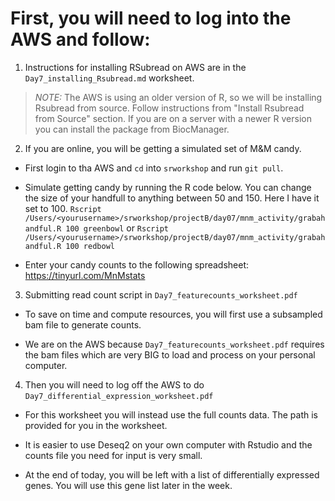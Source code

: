 # First, you will need to log into the AWS and follow:


1. Instructions for installing RSubread on AWS are in the `Day7_installing_Rsubread.md` worksheet.

> *NOTE:* The AWS is using an older version of R, so we will be installing Rsubread from source. 
> Follow instructions from "Install Rsubread from Source" section.
> If you are on a server with a newer R version you can install the package from BiocManager.

2. If you are online, you will be getting a simulated set of M&M candy. 

- First login to tha AWS and `cd` into `srworkshop` and run `git pull`. 
- Simulate getting candy by running the R code below. You can change the size of your handfull to anything between 50 and 150. Here I have it set to 100.
   `Rscript /Users/<yourusername>/srworkshop/projectB/day07/mnm_activity/grabahandful.R 100 greenbowl`
or
`Rscript /Users/<yourusername>/srworkshop/projectB/day07/mnm_activity/grabahandful.R 100 redbowl`

- Enter your candy counts to the following spreadsheet: https://tinyurl.com/MnMstats

3. Submitting read count script in `Day7_featurecounts_worksheet.pdf`

- To save on time and compute resources, you will first use a subsampled bam file to generate counts. 
 
- We are on the AWS because `Day7_featurecounts_worksheet.pdf` requires the bam files which are very BIG to load and process on your personal computer.

4. Then you will need to log off the AWS to do `Day7_differential_expression_worksheet.pdf`

- For this worksheet you will instead use the full counts data. The path is provided for you in the worksheet.

- It is easier to use Deseq2 on your own computer with Rstudio and the counts file you need for input is very small.

- At the end of today, you will be left with a list of differentially expressed genes. You will use this gene list later in the week.
